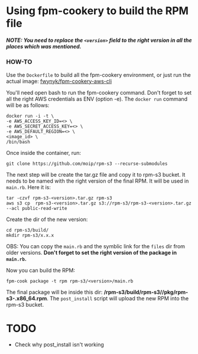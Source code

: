 # Using fpm-cookery to build the RPM file

##### NOTE: You need to replace the `<version>` field to the right version in all the places which was mentioned.  


### HOW-TO

Use the `Dockerfile` to build all the fpm-cookery environment, or just run the actual image: [fwynyk/fpm-cookery-aws-cli](https://hub.docker.com/r/fwynyk/fpm-cookery-aws-cli/)


You'll need open bash to run the fpm-cookery command. Don't forget to set all the right AWS credentials as ENV (option -e). The `docker run` command will be as follows:

	docker run -i -t \
	-e AWS_ACCESS_KEY_ID=<> \
	-e AWS_SECRET_ACCESS_KEY=<> \
	-e AWS_DEFAULT_REGION=<> \
	<image_id> \
	/bin/bash


Once inside the container, run:

	git clone https://github.com/moip/rpm-s3 --recurse-submodules


The next step will be create the tar.gz file and copy it to rpm-s3 bucket. It needs to be named with the right version of the final RPM. It will be used in `main.rb`. Here it is:

	tar -czvf rpm-s3-<version>.tar.gz rpm-s3
	aws s3 cp  rpm-s3-<version>.tar.gz s3://rpm-s3/rpm-s3-<version>.tar.gz --acl public-read-write	


Create the dir of the new version:

	cd rpm-s3/build/
	mkdir rpm-s3/x.x.x

OBS: You can copy the `main.rb` and the symblic link for the `files` dir from older versions. **Don't forget to set the right version of the package in `main.rb`.**


Now you can build the RPM:

	fpm-cook package -t rpm rpm-s3/<version>/main.rb


The final package will be inside this dir: **/rpm-s3/build/rpm-s3/<version>/pkg/rpm-s3-<version>.x86_64.rpm**. The `post_install` script will upload the new RPM into the rpm-s3 bucket.


# TODO

* Check why post_install isn't working
